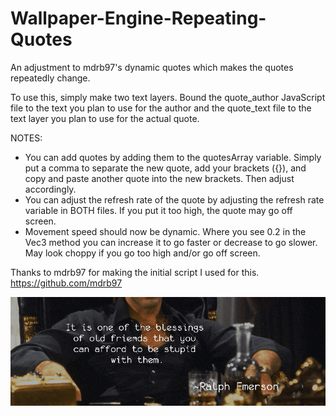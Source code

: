 # Wallpaper-Engine-Repeating-Quotes
An adjustment to mdrb97's dynamic quotes which makes the quotes repeatedly change.

To use this, simply make two text layers. Bound the quote_author JavaScript file to the text you plan to use for the author and the quote_text file to the text layer you plan to use for the actual quote.

NOTES:
* You can add quotes by adding them to the quotesArray variable. Simply put a comma to separate the new quote, add your brackets ({}), and copy and paste another quote into the new brackets. Then adjust accordingly.
* You can adjust the refresh rate of the quote by adjusting the refresh rate variable in BOTH files. If you put it too high, the quote may go off screen.
* Movement speed should now be dynamic. Where you see 0.2 in the Vec3 method you can increase it to go faster or decrease to go slower. May look choppy if you go too high and/or go off screen. 

Thanks to mdrb97 for making the initial script I used for this. 
https://github.com/mdrb97

![](https://github.com/midas10/Wallpaper-Engine-Repeating-Quotes/blob/main/Demo.gif)
